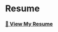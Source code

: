 <h1>Resume</h1>

 ### [📄 View My Resume](https://github.com/maddyspeers/Resume/blob/main/Madelyn%20Speers%20-%20Resume.pdf)
